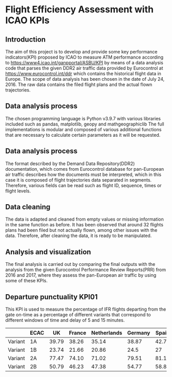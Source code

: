 # Flight Efficiency Assessment with ICAO KPIs

## Introduction
The aim of this project is to develop and provide some key performance indicators(KPI) proposed
by ICAO to measure ATM performance according to https://www4.icao.int/ganpportal/ASBU/KPI by means of a data analysis code that parses the given DDR2 air traffic data provided by Eurocontrol at https://www.eurocontrol.int/ddr which contains the historical flight data in Europe. The scope of data analysis has been chosen in the date of July 24, 2016. The raw data contains the filed flight plans and the actual flown trajectories.

## Data analysis process
The chosen programming language is Python v3.9.7 with various libraries included such as pandas, matplotlib, geopy and mathgeographiclib The full implementations is modular and composed of various additional functions that are necessary to calculate certain parameters as it will be requested.

## Data analysis process
The format described by the Demand Data Repository(DDR2) documentation, which
comes from Eurocontrol database for pan-European air traffic describes how the documents must be interpreted, which in this case it is composed of flight trajectories data separated in segments. Therefore, various fields can be read such as flight ID, sequence, times or flight levels.

## Data cleaning
The data is adapted and cleaned from empty values or missing information in the same function as before. It has been observed that around 32 flights plans had been filed but not actually flown, among other issues with the data. Therefore, after cleaning the data, it is ready to be manipulated.

## Analysis and visualization
The final analysis is carried out by comparing the final outputs with the analysis from the given
Eurocontrol Performance Review Reports(PRR) from 2016 and 2017, where they assess the pan-European air traffic by using some of these KPIs.

## Departure punctuality KPI01
This KPI is used to measure the percentage of IFR flights departing from the gate on-time as a
percentage of different variants that correspond to different windows of time and delay of 5 and 15
minutes.

| |ECAC|UK|France|Netherlands|Germany|Spain|
| --- | --- | --- | --- | --- | --- | --- |
|Variant| 1A| 39.79| 38.26| 35.14| 38.87| 42.74| 39.8|
|Variant| 1B| 23.74| 21.66| 20.86| 24.5| 27| 24.47|
|Variant| 2A| 77.47| 74.10| 71.02| 79.51| 81.1| 75.45|
|Variant| 2B| 50.79| 46.23| 47.38| 54.77| 58.83| 52.8|






